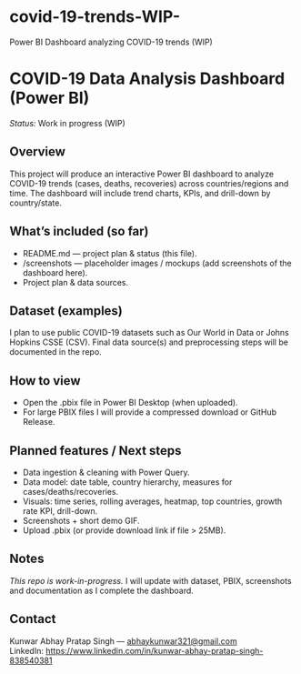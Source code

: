 # covid-19-trends-WIP-
Power BI Dashboard analyzing COVID-19 trends (WIP)
# COVID-19 Data Analysis Dashboard (Power BI)

*Status:* Work in progress (WIP)

## Overview
This project will produce an interactive Power BI dashboard to analyze COVID-19 trends (cases, deaths, recoveries) across countries/regions and time. The dashboard will include trend charts, KPIs, and drill-down by country/state.

## What’s included (so far)
- README.md — project plan & status (this file).
- /screenshots — placeholder images / mockups (add screenshots of the dashboard here).
- Project plan & data sources.

## Dataset (examples)
I plan to use public COVID-19 datasets such as Our World in Data or Johns Hopkins CSSE (CSV). Final data source(s) and preprocessing steps will be documented in the repo.

## How to view
- Open the .pbix file in Power BI Desktop (when uploaded).
- For large PBIX files I will provide a compressed download or GitHub Release.

## Planned features / Next steps
- Data ingestion & cleaning with Power Query.
- Data model: date table, country hierarchy, measures for cases/deaths/recoveries.
- Visuals: time series, rolling averages, heatmap, top countries, growth rate KPI, drill-down.
- Screenshots + short demo GIF.
- Upload .pbix (or provide download link if file > 25MB).

## Notes
*This repo is work-in-progress.* I will update with dataset, PBIX, screenshots and documentation as I complete the dashboard.

## Contact
Kunwar Abhay Pratap Singh — abhaykunwar321@gmail.com  
LinkedIn: https://www.linkedin.com/in/kunwar-abhay-pratap-singh-838540381 
